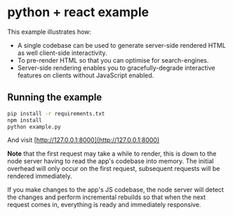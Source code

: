 python + react example
======================

This example illustrates how:
- A single codebase can be used to generate server-side 
  rendered HTML as well client-side interactivity.
- To pre-render HTML so that you can optimise for search-engines.
- Server-side rendering enables you to gracefully-degrade 
  interactive features on clients without JavaScript enabled.


Running the example
-------------------

```bash
pip install -r requirements.txt
npm install
python example.py
```

And visit [http://127.0.0.1:8000](http://127.0.0.1:8000)

**Note** that the first request may take a while to render, this is down to the 
node server having to read the app's codebase into memory. The initial overhead
will only occur on the first request, subsequent requests will be rendered
immediately.

If you make changes to the app's JS codebase, the node server will detect the
changes and perform incremental rebuilds so that when the next request comes in,
everything is ready and immediately responsive.
